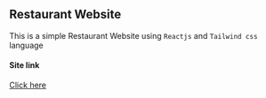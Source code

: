 ## Restaurant Website


This is a simple Restaurant Website using ` Reactjs ` and ` Tailwind css ` language

#### Site link

[ Click here ](https://restaurant-web-reactjs.vercel.app/)
